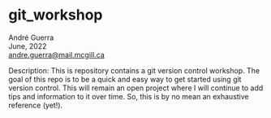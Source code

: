 # git_workshop
André Guerra  
June, 2022  
andre.guerra@mail.mcgill.ca  

Description: This is repository contains a git version control workshop. The goal of this repo is to be a quick and easy way to get started using git version control. This will remain an open project where I will continue to add tips and information to it over time. So, this is by no mean an exhaustive reference (yet!).
